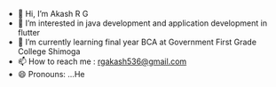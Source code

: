 - 👋 Hi, I’m Akash R G
- 👀 I’m interested in java development and application development in flutter
- 🌱 I’m currently learning final year BCA at Government First Grade College Shimoga
- 📫 How to reach me : rgakash536@gmail.com
- 😄 Pronouns: ...He


<!---
Akashrg20/Akashrg20 is a ✨ special ✨ repository because its `README.md` (this file) appears on your GitHub profile.
You can click the Preview link to take a look at your changes.
--->
